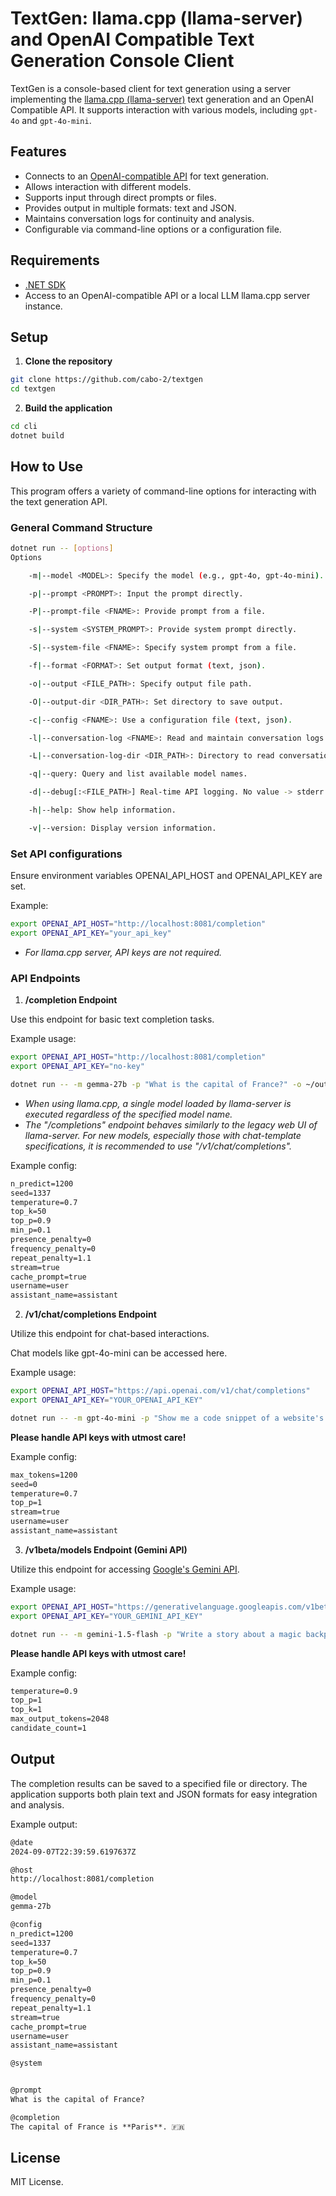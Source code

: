 # TextGen: llama.cpp (llama-server) and OpenAI Compatible Text Generation Console Client

TextGen is a console-based client for text generation using a server implementing the [llama.cpp (llama-server)](https://github.com/ggerganov/llama.cpp) text generation and an OpenAI Compatible API. It supports interaction with various models, including `gpt-4o` and `gpt-4o-mini`.


## Features

- Connects to an [OpenAI-compatible API](https://platform.openai.com/docs/guides/text-generation) for text generation.
- Allows interaction with different models.
- Supports input through direct prompts or files.
- Provides output in multiple formats: text and JSON.
- Maintains conversation logs for continuity and analysis.
- Configurable via command-line options or a configuration file.


## Requirements

- [.NET SDK](https://dotnet.microsoft.com/download)
- Access to an OpenAI-compatible API or a local LLM llama.cpp server instance.


## Setup

1. **Clone the repository**

```bash
git clone https://github.com/cabo-2/textgen
cd textgen
```

2. **Build the application**

```bash
cd cli
dotnet build
```

## How to Use

This program offers a variety of command-line options for interacting with the text generation API.


### General Command Structure

```bash
dotnet run -- [options]
Options

    -m|--model <MODEL>: Specify the model (e.g., gpt-4o, gpt-4o-mini).

    -p|--prompt <PROMPT>: Input the prompt directly.

    -P|--prompt-file <FNAME>: Provide prompt from a file.

    -s|--system <SYSTEM_PROMPT>: Provide system prompt directly.

    -S|--system-file <FNAME>: Specify system prompt from a file.

    -f|--format <FORMAT>: Set output format (text, json).

    -o|--output <FILE_PATH>: Specify output file path.

    -O|--output-dir <DIR_PATH>: Set directory to save output.

    -c|--config <FNAME>: Use a configuration file (text, json).

    -l|--conversation-log <FNAME>: Read and maintain conversation logs.

    -L|--conversation-log-dir <DIR_PATH>: Directory to read conversation logs.

    -q|--query: Query and list available model names.

    -d|--debug[:<FILE_PATH>] Real-time API logging. No value -> stderr. File path -> append log file.

    -h|--help: Show help information.

    -v|--version: Display version information.
```

### Set API configurations

Ensure environment variables OPENAI_API_HOST and OPENAI_API_KEY are set.

Example:
```bash
export OPENAI_API_HOST="http://localhost:8081/completion"
export OPENAI_API_KEY="your_api_key"
```

- *For llama.cpp server, API keys are not required.*


### API Endpoints

1. **/completion Endpoint**

Use this endpoint for basic text completion tasks.

Example usage:
```bash
export OPENAI_API_HOST="http://localhost:8081/completion"
export OPENAI_API_KEY="no-key"

dotnet run -- -m gemma-27b -p "What is the capital of France?" -o ~/output.txt
```

- *When using llama.cpp, a single model loaded by llama-server is executed regardless of the specified model name.*
- *The "/completions" endpoint behaves similarly to the legacy web UI of llama-server. For new models, especially those with chat-template specifications, it is recommended to use "/v1/chat/completions".*

Example config:
```txt
n_predict=1200
seed=1337
temperature=0.7
top_k=50
top_p=0.9
min_p=0.1
presence_penalty=0
frequency_penalty=0
repeat_penalty=1.1
stream=true
cache_prompt=true
username=user
assistant_name=assistant
```

2. **/v1/chat/completions Endpoint**

Utilize this endpoint for chat-based interactions.

Chat models like gpt-4o-mini can be accessed here.

Example usage:
```bash
export OPENAI_API_HOST="https://api.openai.com/v1/chat/completions"
export OPENAI_API_KEY="YOUR_OPENAI_API_KEY"

dotnet run -- -m gpt-4o-mini -p "Show me a code snippet of a website's sticky header in CSS and JavaScript." -o ~/output.txt
```

**Please handle API keys with utmost care!**

Example config:
```txt
max_tokens=1200
seed=0
temperature=0.7
top_p=1
stream=true
username=user
assistant_name=assistant
```

3. **/v1beta/models Endpoint (Gemini API)**

Utilize this endpoint for accessing [Google's Gemini API](https://ai.google.dev/gemini-api/docs/text-generation).

Example usage:
```bash
export OPENAI_API_HOST="https://generativelanguage.googleapis.com/v1beta/models"
export OPENAI_API_KEY="YOUR_GEMINI_API_KEY"

dotnet run -- -m gemini-1.5-flash -p "Write a story about a magic backpack." -o ~/output.txt
```

**Please handle API keys with utmost care!**

Example config:
```txt
temperature=0.9
top_p=1
top_k=1
max_output_tokens=2048
candidate_count=1
```


## Output

The completion results can be saved to a specified file or directory. The application supports both plain text and JSON formats for easy integration and analysis.

Example output:
```txt
@date
2024-09-07T22:39:59.6197637Z

@host
http://localhost:8081/completion

@model
gemma-27b

@config
n_predict=1200
seed=1337
temperature=0.7
top_k=50
top_p=0.9
min_p=0.1
presence_penalty=0
frequency_penalty=0
repeat_penalty=1.1
stream=true
cache_prompt=true
username=user
assistant_name=assistant

@system


@prompt
What is the capital of France?

@completion
The capital of France is **Paris**. 🇫🇷
```


## License

MIT License.
